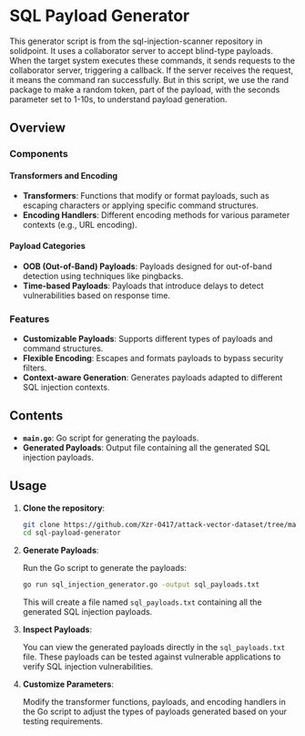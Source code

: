# SQL Payload Generator

This generator script is from the sql-injection-scanner repository in solidpoint. It uses a collaborator server to accept blind-type payloads. When the target system executes these commands, it sends requests to the collaborator server, triggering a callback. If the server receives the request, it means the command ran successfully. But in this script, we use the rand package to make a random token, part of the payload, with the seconds parameter set to 1-10s, to understand payload generation.

## Overview

### Components

#### Transformers and Encoding

- **Transformers**: Functions that modify or format payloads, such as escaping characters or applying specific command structures.
- **Encoding Handlers**: Different encoding methods for various parameter contexts (e.g., URL encoding).

#### Payload Categories

- **OOB (Out-of-Band) Payloads**: Payloads designed for out-of-band detection using techniques like pingbacks.
- **Time-based Payloads**: Payloads that introduce delays to detect vulnerabilities based on response time.

### Features

- **Customizable Payloads**: Supports different types of payloads and command structures.
- **Flexible Encoding**: Escapes and formats payloads to bypass security filters.
- **Context-aware Generation**: Generates payloads adapted to different SQL injection contexts.

## Contents

- **`main.go`**: Go script for generating the payloads.
- **Generated Payloads**: Output file containing all the generated SQL injection payloads.

## Usage

1. **Clone the repository**:

   ```bash
   git clone https://github.com/Xzr-0417/attack-vector-dataset/tree/main/SQL-injection/generator/Solidpoint
   cd sql-payload-generator
   ```

2. **Generate Payloads**:

   Run the Go script to generate the payloads:

   ```bash
   go run sql_injection_generator.go -output sql_payloads.txt
   ```

   This will create a file named `sql_payloads.txt` containing all the generated SQL injection payloads.

3. **Inspect Payloads**:

   You can view the generated payloads directly in the `sql_payloads.txt` file. These payloads can be tested against vulnerable applications to verify SQL injection vulnerabilities.

4. **Customize Parameters**:

   Modify the transformer functions, payloads, and encoding handlers in the Go script to adjust the types of payloads generated based on your testing requirements.
